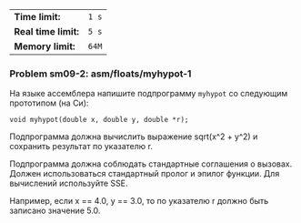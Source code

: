 |                      |       |
|----------------------|-------|
| **Time limit:**      | `1 s` |
| **Real time limit:** | `5 s` |
| **Memory limit:**    | `64M` |


### Problem sm09-2: asm/floats/myhypot-1

На языке ассемблера напишите подпрограмму `myhypot` со следующим
прототипом (на Си):

    
    
    void myhypot(double x, double y, double *r);

Подпрограмма должна вычислить выражение sqrt(x^2 + y^2) и
сохранить результат по указателю r.

Подпрограмма должна соблюдать стандартные соглашения о вызовах.
Должен использоваться стандартный пролог и эпилог функции. Для
вычислений используйте SSE.

Например, если x == 4.0, y == 3.0, то по указателю r должно быть
записано значение 5.0.

